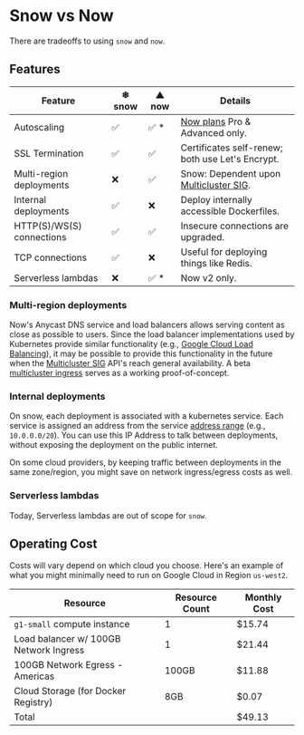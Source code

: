 # Snow vs Now

There are tradeoffs to using `snow` and `now`.

## Features

| Feature                   | ❄ snow             | ▲ now                 | Details                                          |
| ------------------------- | ------------------ | --------------------- | ------------------------------------------------ |
| Autoscaling               | :white_check_mark: | :white_check_mark: \* | [Now plans] Pro & Advanced only.                 |
| SSL Termination           | :white_check_mark: | :white_check_mark:    | Certificates self-renew; both use Let's Encrypt. |
| Multi-region deployments  | :x:                | :white_check_mark:    | Snow: Dependent upon [Multicluster SIG].         |
| Internal deployments      | :white_check_mark: | :x:                   | Deploy internally accessible Dockerfiles.        |
| HTTP(S)/WS(S) connections | :white_check_mark: | :white_check_mark:    | Insecure connections are upgraded.               |
| TCP connections           | :white_check_mark: | :x:                   | Useful for deploying things like Redis.          |
| Serverless lambdas        | :x:                | :white_check_mark: \* | Now v2 only.                                     |

### Multi-region deployments

Now's Anycast DNS service and load balancers allows serving content as close as possible to users. Since the load balancer implementations used by Kubernetes provide similar functionality (e.g., [Google Cloud Load Balancing]), it may be possible to provide this functionality in the future when the [Multicluster SIG] API's reach general availability. A beta [multicluster ingress](`kubemci`) serves as a working proof-of-concept.

### Internal deployments

On snow, each deployment is associated with a kubernetes service. Each service is assigned an address from the service [address range] (e.g., `10.0.0.0/20`). You can use this IP Address to talk between deployments, without exposing the deployment on the public internet.

On some cloud providers, by keeping traffic between deployments in the same zone/region, you might save on network ingress/egress costs as well.

### Serverless lambdas

Today, Serverless lambdas are out of scope for `snow`.

## Operating Cost

Costs will vary depend on which cloud you choose. Here's an example of what you might minimally need to run on Google Cloud in Region `us-west2`.

| Resource                               | Resource Count | Monthly Cost |
| -------------------------------------- | -------------- | ------------ |
| `g1-small` compute instance            | 1              | \$15.74      |
| Load balancer w/ 100GB Network Ingress | 1              | \$21.44      |
| 100GB Network Egress - Americas        | 100GB          | \$11.88      |
| Cloud Storage (for Docker Registry)    | 8GB            | \$0.07       |
| Total                                  |                | \$49.13      |

[multicluster ingress]: https://github.com/GoogleCloudPlatform/k8s-multicluster-ingress
[google cloud load balancing]: https://cloud.google.com/load-balancing/docs/choosing-load-balancer
[address range]: https://www.mediawiki.org/wiki/Help:Range_blocks#Table_of_sample_ranges
[now plans]: https://zeit.co/pricing/v1
[multicluster sig]: https://github.com/kubernetes/community/tree/master/sig-multicluster
